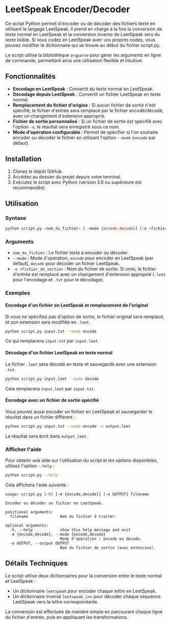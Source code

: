 
# LeetSpeak Encoder/Decoder

Ce script Python permet d'encoder ou de décoder des fichiers texte en utilisant le langage LeetSpeak. Il prend en charge à la fois la conversion de texte normal en LeetSpeak et la conversion inverse de LeetSpeak vers du texte lisible. Si vous codez en LeetSpeak avec vos propres codes, vous pouvez modifier le dictionnaire qui se trouve au début du fichier script.py.

Le script utilise la bibliothèque `argparse` pour gérer les arguments en ligne de commande, permettant ainsi une utilisation flexible et intuitive.

## Fonctionnalités

- **Encodage en LeetSpeak** : Convertit du texte normal en LeetSpeak.
- **Décodage depuis LeetSpeak** : Convertit un fichier LeetSpeak en texte normal.
- **Remplacement du fichier d'origine** : Si aucun fichier de sortie n'est spécifié, le fichier d'entrée sera remplacé par le fichier encodé/décodé, avec un changement d'extension approprié.
- **Fichier de sortie personnalisé** : Si un fichier de sortie est spécifié avec l'option `-o`, le résultat sera enregistré sous ce nom.
- **Mode d'opération configurable** : Permet de spécifier si l'on souhaite encoder ou décoder le fichier en utilisant l'option `--mode` (`encode` par défaut).

## Installation

1. Clonez le dépôt GitHub.
2. Accédez au dossier du projet depuis votre terminal.
3. Exécutez le script avec Python (version 3.6 ou supérieure est recommandée).

## Utilisation

### Syntaxe

```bash
python script.py <nom_du_fichier> [--mode {encode,decode}] [-o <fichier_de_sortie>]
```

### Arguments

- `nom_du_fichier` : Le fichier texte à encoder ou décoder.
- `--mode` : Mode d'opération, `encode` pour encoder en LeetSpeak (par défaut), `decode` pour décoder un fichier LeetSpeak.
- `-o <fichier_de_sortie>` : Nom du fichier de sortie. Si omis, le fichier d'entrée est remplacé avec un changement d'extension approprié (`.leet` pour l'encodage et `.txt` pour le décodage).

### Exemples

#### Encodage d'un fichier en LeetSpeak et remplacement de l'original

Si vous ne spécifiez pas d'option de sortie, le fichier original sera remplacé, et son extension sera modifiée en `.leet`.

```bash
python script.py input.txt --mode encode
```

Ce qui remplacera `input.txt` par `input.leet`.

#### Décodage d'un fichier LeetSpeak en texte normal

Le fichier `.leet` sera décodé en texte et sauvegardé avec une extension `.txt`.

```bash
python script.py input.leet --mode decode
```

Cela remplacera `input.leet` par `input.txt`.

#### Encodage avec un fichier de sortie spécifié

Vous pouvez aussi encoder un fichier en LeetSpeak et sauvegarder le résultat dans un fichier différent :

```bash
python script.py input.txt --mode encode -o output.leet
```

Le résultat sera écrit dans `output.leet`.

### Afficher l'aide

Pour obtenir une aide sur l'utilisation du script et les options disponibles, utilisez l'option `--help` :

```bash
python script.py --help
```

Cela affichera l'aide suivante :

```
usage: script.py [-h] [-m {encode,decode}] [-o OUTPUT] filename

Encoder ou décoder un fichier en LeetSpeak.

positional arguments:
  filename              Nom du fichier à traiter.

optional arguments:
  -h, --help            show this help message and exit
  -m {encode,decode}, --mode {encode,decode}
                        Mode d'opération : encode ou decode.
  -o OUTPUT, --output OUTPUT
                        Nom du fichier de sortie (avec extension).
```

## Détails Techniques

Le script utilise deux dictionnaires pour la conversion entre le texte normal et LeetSpeak :

- Un dictionnaire `leetspeak` pour encoder chaque lettre en LeetSpeak.
- Un dictionnaire inversé `leetspeak_inv` pour décoder chaque séquence LeetSpeak vers la lettre correspondante.

La conversion est effectuée de manière simple en parcourant chaque ligne du fichier d'entrée, puis en appliquant les transformations.
